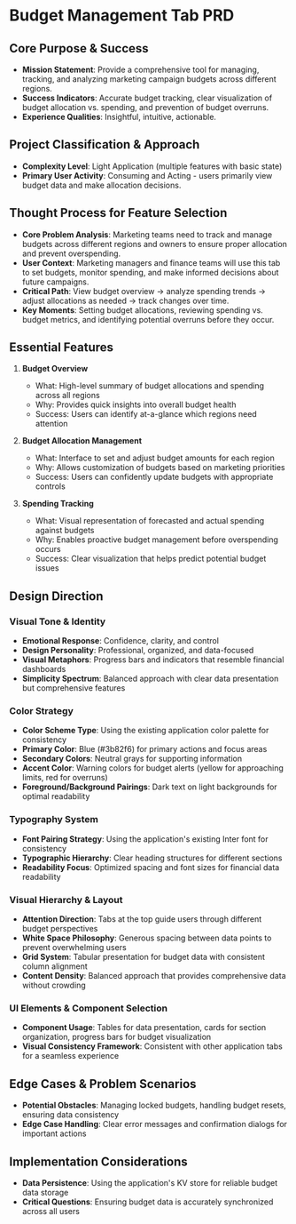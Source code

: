 # Budget Management Tab PRD

## Core Purpose & Success
- **Mission Statement**: Provide a comprehensive tool for managing, tracking, and analyzing marketing campaign budgets across different regions.
- **Success Indicators**: Accurate budget tracking, clear visualization of budget allocation vs. spending, and prevention of budget overruns.
- **Experience Qualities**: Insightful, intuitive, actionable.

## Project Classification & Approach
- **Complexity Level**: Light Application (multiple features with basic state)
- **Primary User Activity**: Consuming and Acting - users primarily view budget data and make allocation decisions.

## Thought Process for Feature Selection
- **Core Problem Analysis**: Marketing teams need to track and manage budgets across different regions and owners to ensure proper allocation and prevent overspending.
- **User Context**: Marketing managers and finance teams will use this tab to set budgets, monitor spending, and make informed decisions about future campaigns.
- **Critical Path**: View budget overview → analyze spending trends → adjust allocations as needed → track changes over time.
- **Key Moments**: Setting budget allocations, reviewing spending vs. budget metrics, and identifying potential overruns before they occur.

## Essential Features
1. **Budget Overview**
   - What: High-level summary of budget allocations and spending across all regions
   - Why: Provides quick insights into overall budget health
   - Success: Users can identify at-a-glance which regions need attention

2. **Budget Allocation Management**
   - What: Interface to set and adjust budget amounts for each region
   - Why: Allows customization of budgets based on marketing priorities
   - Success: Users can confidently update budgets with appropriate controls

3. **Spending Tracking**
   - What: Visual representation of forecasted and actual spending against budgets
   - Why: Enables proactive budget management before overspending occurs
   - Success: Clear visualization that helps predict potential budget issues

## Design Direction

### Visual Tone & Identity
- **Emotional Response**: Confidence, clarity, and control
- **Design Personality**: Professional, organized, and data-focused
- **Visual Metaphors**: Progress bars and indicators that resemble financial dashboards
- **Simplicity Spectrum**: Balanced approach with clear data presentation but comprehensive features

### Color Strategy
- **Color Scheme Type**: Using the existing application color palette for consistency
- **Primary Color**: Blue (#3b82f6) for primary actions and focus areas
- **Secondary Colors**: Neutral grays for supporting information
- **Accent Color**: Warning colors for budget alerts (yellow for approaching limits, red for overruns)
- **Foreground/Background Pairings**: Dark text on light backgrounds for optimal readability

### Typography System
- **Font Pairing Strategy**: Using the application's existing Inter font for consistency
- **Typographic Hierarchy**: Clear heading structures for different sections
- **Readability Focus**: Optimized spacing and font sizes for financial data readability

### Visual Hierarchy & Layout
- **Attention Direction**: Tabs at the top guide users through different budget perspectives
- **White Space Philosophy**: Generous spacing between data points to prevent overwhelming users
- **Grid System**: Tabular presentation for budget data with consistent column alignment
- **Content Density**: Balanced approach that provides comprehensive data without crowding

### UI Elements & Component Selection
- **Component Usage**: Tables for data presentation, cards for section organization, progress bars for budget visualization
- **Visual Consistency Framework**: Consistent with other application tabs for a seamless experience

## Edge Cases & Problem Scenarios
- **Potential Obstacles**: Managing locked budgets, handling budget resets, ensuring data consistency
- **Edge Case Handling**: Clear error messages and confirmation dialogs for important actions

## Implementation Considerations
- **Data Persistence**: Using the application's KV store for reliable budget data storage
- **Critical Questions**: Ensuring budget data is accurately synchronized across all users